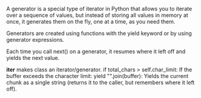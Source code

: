 A generator is a special type of iterator in Python that allows you to iterate over a sequence of values, but instead of storing all values in memory at once, it generates them on the fly, one at a time, as you need them.

Generators are created using functions with the yield keyword or by using generator expressions.

Each time you call next() on a generator, it resumes where it left off and yields the next value.

__iter__ makes class an iterator/generator.
if total_chars > self.char_limit: If the buffer exceeds the character limit:
yield "".join(buffer): Yields the current chunk as a single string (returns it to the caller, but remembers where it left off).